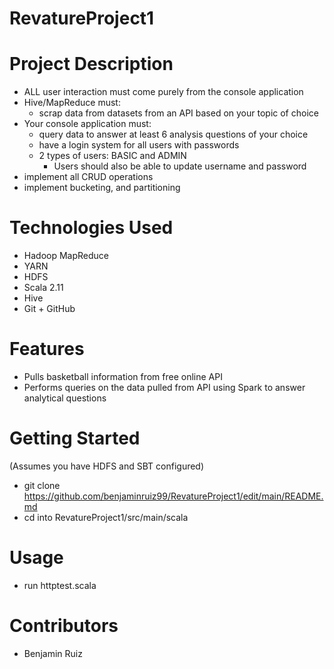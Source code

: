 # RevatureProject1

# Project Description

- ALL user interaction must come purely from the console application
- Hive/MapReduce must:
  - scrap data from datasets from an API based on your topic of choice
- Your console application must:
  - query data to answer at least 6 analysis questions of your choice
  - have a login system for all users with passwords
  - 2 types of users: BASIC and ADMIN
    - Users should also be able to update username and password
- implement all CRUD operations
- implement bucketing, and partitioning



# Technologies Used
- Hadoop MapReduce
- YARN
- HDFS
- Scala 2.11
- Hive
- Git + GitHub

# Features
 - Pulls basketball information from free  online API
 - Performs queries on the data pulled from API using Spark to answer analytical questions

# Getting Started
(Assumes you have HDFS and SBT configured)
- git clone https://github.com/benjaminruiz99/RevatureProject1/edit/main/README.md
- cd into RevatureProject1/src/main/scala

# Usage
- run httptest.scala

# Contributors
- Benjamin Ruiz
